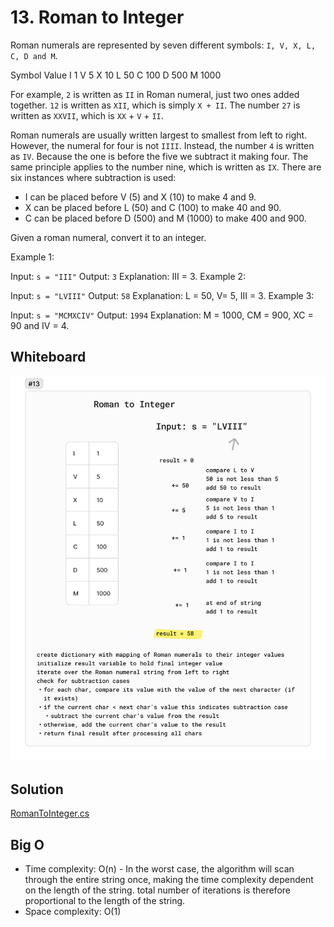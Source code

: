# 13. Roman to Integer

Roman numerals are represented by seven different symbols: `I, V, X, L, C, D and M`.

Symbol       Value
I             1
V             5
X             10
L             50
C             100
D             500
M             1000


For example, `2` is written as `II` in Roman numeral, just two ones added together. `12` is written as `XII`, which is simply `X + II`. The number `27` is written as `XXVII`, which is `XX` + `V` + `II`.

Roman numerals are usually written largest to smallest from left to right. However, the numeral for four is not `IIII`. Instead, the number `4` is written as `IV`. Because the one is before the five we subtract it making four. The same principle applies to the number nine, which is written as `IX`. There are six instances where subtraction is used:

- I can be placed before V (5) and X (10) to make 4 and 9. 
- X can be placed before L (50) and C (100) to make 40 and 90. 
- C can be placed before D (500) and M (1000) to make 400 and 900.

Given a roman numeral, convert it to an integer.

 

Example 1:

Input: `s = "III"`
Output: `3`
Explanation: III = 3.
Example 2:

Input: `s = "LVIII"`
Output: `58`
Explanation: L = 50, V= 5, III = 3.
Example 3:

Input: `s = "MCMXCIV"`
Output: `1994`
Explanation: M = 1000, CM = 900, XC = 90 and IV = 4.

## Whiteboard

![RomanToInteger](./img/RomanToInteger.png)

## Solution

[RomanToInteger.cs](../LeetCode/RomanToInteger.cs)

## Big O

- Time complexity: O(n) - In the worst case, the algorithm will scan through the entire string once, making the time complexity dependent on the length of the string. total number of iterations is therefore proportional to the length of the string.
- Space complexity: O(1)